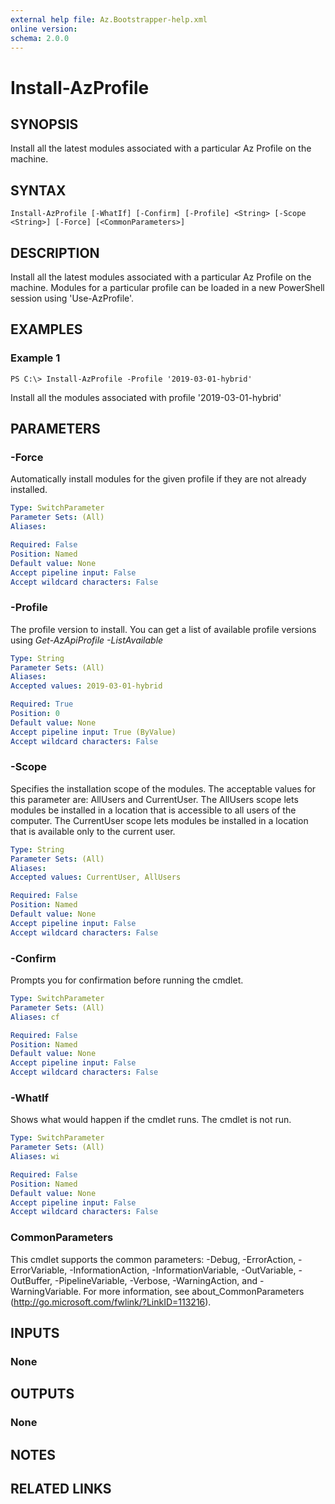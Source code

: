```yaml
---
external help file: Az.Bootstrapper-help.xml
online version: 
schema: 2.0.0
---
```


# Install-AzProfile

## SYNOPSIS
Install all the latest modules associated with a particular Az Profile on the machine.

## SYNTAX

```
Install-AzProfile [-WhatIf] [-Confirm] [-Profile] <String> [-Scope <String>] [-Force] [<CommonParameters>]
```

## DESCRIPTION
Install all the latest modules associated with a particular Az Profile on the machine.  Modules for a particular profile can be loaded in a new PowerShell session using 'Use-AzProfile'.

## EXAMPLES

### Example 1
```
PS C:\> Install-AzProfile -Profile '2019-03-01-hybrid'
```

Install all the modules associated with profile '2019-03-01-hybrid'

## PARAMETERS

### -Force
Automatically install modules for the given profile if they are not already installed.

```yaml
Type: SwitchParameter
Parameter Sets: (All)
Aliases: 

Required: False
Position: Named
Default value: None
Accept pipeline input: False
Accept wildcard characters: False
```

### -Profile
The profile version to install.  You can get a list of available profile versions using *Get-AzApiProfile -ListAvailable*

```yaml
Type: String
Parameter Sets: (All)
Aliases: 
Accepted values: 2019-03-01-hybrid

Required: True
Position: 0
Default value: None
Accept pipeline input: True (ByValue)
Accept wildcard characters: False
```

### -Scope
Specifies the installation scope of the modules. The acceptable values for this parameter are: AllUsers and CurrentUser.
The AllUsers scope lets modules be installed in a location that is accessible to all users of the computer.
The CurrentUser scope lets modules be installed in a location that is available only to the current user.

```yaml
Type: String
Parameter Sets: (All)
Aliases: 
Accepted values: CurrentUser, AllUsers

Required: False
Position: Named
Default value: None
Accept pipeline input: False
Accept wildcard characters: False
```

### -Confirm
Prompts you for confirmation before running the cmdlet.

```yaml
Type: SwitchParameter
Parameter Sets: (All)
Aliases: cf

Required: False
Position: Named
Default value: None
Accept pipeline input: False
Accept wildcard characters: False
```

### -WhatIf
Shows what would happen if the cmdlet runs. The cmdlet is not run.

```yaml
Type: SwitchParameter
Parameter Sets: (All)
Aliases: wi

Required: False
Position: Named
Default value: None
Accept pipeline input: False
Accept wildcard characters: False
```

### CommonParameters
This cmdlet supports the common parameters: -Debug, -ErrorAction, -ErrorVariable, -InformationAction, -InformationVariable, -OutVariable, -OutBuffer, -PipelineVariable, -Verbose, -WarningAction, and -WarningVariable. For more information, see about_CommonParameters (http://go.microsoft.com/fwlink/?LinkID=113216).

## INPUTS

### None

## OUTPUTS

### None

## NOTES

## RELATED LINKS

